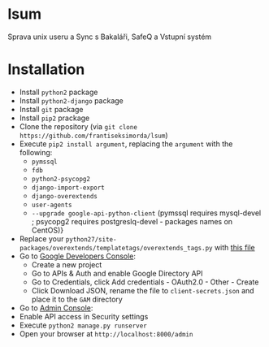# lsum
Sprava unix useru a Sync s Bakaláři, SafeQ a Vstupní systém

# Installation
- Install `python2` package
- Install `python2-django` package
- Install `git` package
- Install `pip2` prackage
- Clone the repository (via `git clone https://github.com/frantiseksimorda/lsum`)
- Execute `pip2 install argument`, replacing the `argument` with the following:
  -  `pymssql`
  -  `fdb`
  -  `python2-psycopg2`
  -  `django-import-export`
  -  `django-overextends`
  -  `user-agents`
  -  `--upgrade google-api-python-client`
  (pymssql requires mysql-devel ; psycopg2 requires postgreslq-devel - packages names on CentOS)}
- Replace your `python27/site-packages/overextends/templatetags/overextends_tags.py` with [this file](https://github.com/stephenmcd/django-overextends/blob/master/overextends/templatetags/overextends_tags.py)
- Go to [Google Developers Console](https://console.developers.google.com/):
  -  Create a new project
  -  Go to APIs & Auth and enable Google Directory API
  -  Go to Credentials, click Add credentials - OAuth2.0 - Other - Create
  -  Click Download JSON, rename the file to `client-secrets.json` and place it to the `GAM` directory
-  Go to [Admin Console](https://admin.google.com/):
  -  Enable API access in Security settings
- Execute `python2 manage.py runserver`
- Open your browser at `http://localhost:8000/admin`
